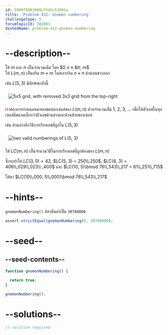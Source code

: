```yaml
---
id: 5900f5081000cf542c51001a
title: 'Problem 412: Gnomon numbering'
challengeType: 5
forumTopicId: 302081
dashedName: problem-412-gnomon-numbering
---
```


# --description--

ให้ $m$ และ $n$ เป็นจำนวนเต็ม โดย $0 ≤ n &lt; m$  
ให้ $L(m, n)$ เป็นกริด $m×m$ โดยเอากริด $n×n$ ด้านบนขวาออก

เช่น $L(5, 3)$ มีลักษณะดังนี้

<img class="img-responsive center-block" alt="5x5 grid, with removed 3x3 grid from the top-right" src="https://cdn.freecodecamp.org/curriculum/project-euler/gnomon-numbering-1.png" style="background-color: white; padding: 10px;">

เราต้องการกำหนดหมายเลขแต่ละเซลล์ของ $L(m, n)$ ด้วยจำนวนเต็ม 1, 2, 3, ... เพื่อให้ตัวเลขในทุกเซลล์มีขนาดเล็กกว่าตัวเลขด้านล่างและด้านซ้ายของเซลล์

เช่น ด้านล่างคือวิธีการเรียงเลขที่ถูกใน $L(5, 3)$

<img class="img-responsive center-block" alt="two valid numberings of L(5, 3)" src="https://cdn.freecodecamp.org/curriculum/project-euler/gnomon-numbering-2.png" style="background-color: white; padding: 10px;">

ให้ $LC(m, n)$ เป็นจำนวนวิธีในการเรียงเลขที่ถูกต้องของ $L(m, n)$  

ซึ่งจะทำให้ $LC(3, 0) = 42$, $LC(5, 3) = 250\\,250$, $LC(6, 3) = 406\\,029\\,023\\ ,400$ และ $LC(10, 5)\bmod 76\\,543\\,217 = 61\\,251\\,715$

ให้หา $LC(10\\,000, 5\\,000)\bmod 76\\,543\\,217$

# --hints--

`gnomonNumbering()` ต้องคืนค่าเป็น `38788800`

```js
assert.strictEqual(gnomonNumbering(), 38788800);
```

# --seed--

## --seed-contents--

```js
function gnomonNumbering() {

  return true;
}

gnomonNumbering();
```

# --solutions--

```js
// solution required
```
